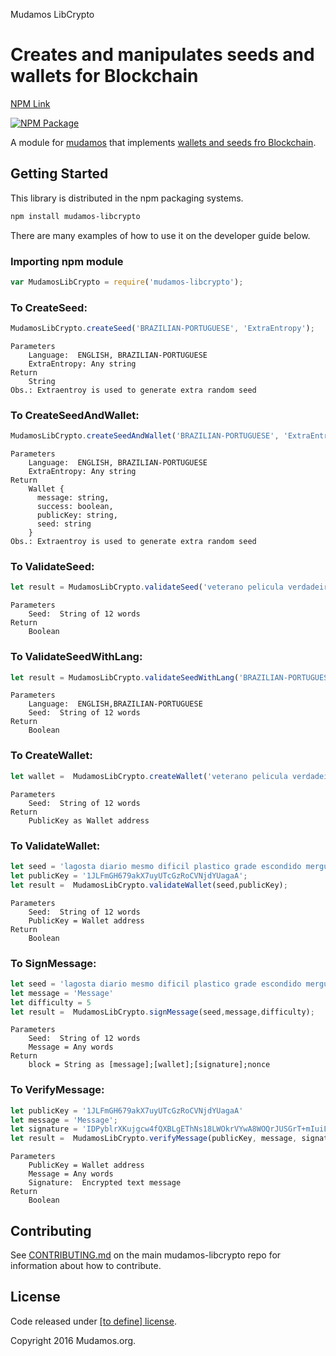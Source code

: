 Mudamos LibCrypto

Creates and manipulates seeds and wallets for Blockchain
=======

[NPM Link](https://www.npmjs.org/package/mudamos-lib-crypto)

[![NPM Package](https://img.shields.io/npm/v/@cycle/core.svg)](https://www.npmjs.org/package/mudamos-lib-crypto)

A module for [mudamos](https://github.com/itsriodejaneiro) that implements [wallets and seeds fro Blockchain](https://github.com/itsriodejaneiro/mudamos-libcrypto).

## Getting Started

This library is distributed in the npm packaging systems.

```sh
npm install mudamos-libcrypto
```

There are many examples of how to use it on the developer guide below.

### Importing npm module

```javascript
var MudamosLibCrypto = require('mudamos-libcrypto');
```


### To CreateSeed:
```javascript
MudamosLibCrypto.createSeed('BRAZILIAN-PORTUGUESE', 'ExtraEntropy');
```
```
Parameters
    Language:  ENGLISH, BRAZILIAN-PORTUGUESE
    ExtraEntropy: Any string
Return
    String
Obs.: Extraentroy is used to generate extra random seed
```

### To CreateSeedAndWallet:
```javascript
MudamosLibCrypto.createSeedAndWallet('BRAZILIAN-PORTUGUESE', 'ExtraEntropy');
```
```
Parameters
    Language:  ENGLISH, BRAZILIAN-PORTUGUESE
    ExtraEntropy: Any string
Return
    Wallet {
      message: string,
      success: boolean,
      publicKey: string,
      seed: string 
    }
Obs.: Extraentroy is used to generate extra random seed
```

### To ValidateSeed:
```javascript
let result = MudamosLibCrypto.validateSeed('veterano pelicula verdadeiro cambalhota curso poeta coisa balanco patife companhia governo regra');
```
```
Parameters
    Seed:  String of 12 words
Return
    Boolean
```


### To ValidateSeedWithLang:
```javascript
let result = MudamosLibCrypto.validateSeedWithLang('BRAZILIAN-PORTUGUESE','veterano pelicula verdadeiro cambalhota curso poeta coisa balanco patife companhia governo regra');
```
```
Parameters
    Language:  ENGLISH,BRAZILIAN-PORTUGUESE
    Seed:  String of 12 words
Return
    Boolean
```

### To CreateWallet:
```javascript
let wallet =  MudamosLibCrypto.createWallet('veterano pelicula verdadeiro cambalhota curso poeta coisa balanco patife companhia governo regra');
```
```
Parameters
    Seed:  String of 12 words
Return
    PublicKey as Wallet address
```


### To ValidateWallet:
```javascript
let seed = 'lagosta diario mesmo dificil plastico grade escondido mergulho acolher remeter areia herdar';
let publicKey = '1JLFmGH679akX7uyUTcGzRoCVNjdYUagaA';
let result =  MudamosLibCrypto.validateWallet(seed,publicKey);
```
```
Parameters
    Seed:  String of 12 words
    PublicKey = Wallet address
Return
    Boolean
```

### To SignMessage:
```javascript
let seed = 'lagosta diario mesmo dificil plastico grade escondido mergulho acolher remeter areia herdar';
let message = 'Message'
let difficulty = 5
let result =  MudamosLibCrypto.signMessage(seed,message,difficulty);
```
```
Parameters
    Seed:  String of 12 words
    Message = Any words
Return
    block = String as [message];[wallet];[signature];nonce
```

### To VerifyMessage:
```javascript
let publicKey = '1JLFmGH679akX7uyUTcGzRoCVNjdYUagaA'
let message = 'Message';
let signature = 'IDPyblrXKujgcw4fQXBLgEThNs18LWOkrVYwA8WOQrJUSGrT+mIuiL17aWm72GcMO4SsK24j/vZXl5mAj5tPQIc=';
let result =  MudamosLibCrypto.verifyMessage(publicKey, message, signature);
```
```
Parameters
    PublicKey = Wallet address
    Message = Any words
    Signature:  Encrypted text message
Return
    Boolean
```

## Contributing

See [CONTRIBUTING.md](https://CONTRIBUTING.md) on the main mudamos-libcrypto repo for information about how to contribute.

## License

Code released under [[to define] license](https://).

Copyright 2016 Mudamos.org.

